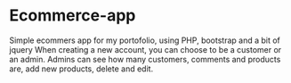 # Ecommerce-app
Simple ecommers app for my portofolio, using PHP, bootstrap and a bit of jquery
When creating a new account, you can choose to be a customer or an admin.
Admins can see how many customers, comments and products are, add new products, delete and edit.
